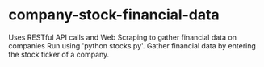 # company-stock-financial-data
Uses RESTful API calls and Web Scraping to gather financial data on companies
Run using 'python stocks.py'. Gather financial data by entering the stock ticker of a company.
